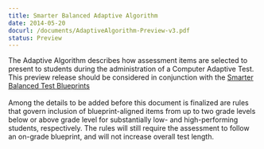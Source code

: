 ```yaml
---
title: Smarter Balanced Adaptive Algorithm
date: 2014-05-20
docurl: /documents/AdaptiveAlgorithm-Preview-v3.pdf
status: Preview
---
```

The Adaptive Algorithm describes how assessment items are selected to present to students during the administration of a Computer Adaptive Test. This preview release should be considered in conjunction with the <a href="http://www.smarterbalanced.org/smarter-balanced-assessments/">Smarter Balanced Test Blueprints</a>
<br/>
<br/>
Among the details to be added before this document is finalized are rules that govern inclusion of blueprint-aligned items from up to two grade levels below or above grade level for substantially low- and high-performing students, respectively. The rules will still require the assessment to follow an on-grade blueprint, and will not increase overall test length.
